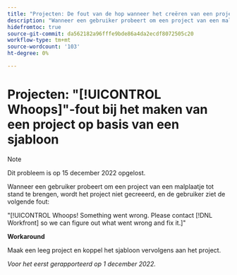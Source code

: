 ```yaml
---
title: "Projecten: De fout van de hop wanneer het creëren van een project van een malplaatje"
description: "Wanneer een gebruiker probeert om een project van een malplaatje tot stand te brengen, wordt het project niet gecreeerd, en de gebruiker ziet de fout Wiops! Er ging iets mis. Neem contact op met Workfront om uit te zoeken wat er fout is gegaan en het op te lossen."
hidefromtoc: true
source-git-commit: da562182a96fffe9bde86a4da2ecdf8072505c20
workflow-type: tm+mt
source-wordcount: '103'
ht-degree: 0%

---
```



# Projecten: &quot;[!UICONTROL Whoops]&quot;-fout bij het maken van een project op basis van een sjabloon

>[!NOTE]
>
>Dit probleem is op 15 december 2022 opgelost.

Wanneer een gebruiker probeert om een project van een malplaatje tot stand te brengen, wordt het project niet gecreeerd, en de gebruiker ziet de volgende fout:

&quot;[!UICONTROL Whoops! Something went wrong. Please contact [!DNL Workfront] so we can figure out what went wrong and fix it.]&quot;

**Workaround**

Maak een leeg project en koppel het sjabloon vervolgens aan het project.

_Voor het eerst gerapporteerd op 1 december 2022._

